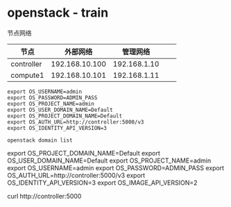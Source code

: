 # openstack - train



节点网络

| 节点       | 外部网络       | 管理网络     |      |      |
| ---------- | -------------- | ------------ | ---- | ---- |
| controller | 192.168.10.100 | 192.168.1.10 |      |      |
| compute1   | 192.168.10.101 | 192.168.1.11 |      |      |

```
export OS_USERNAME=admin
export OS_PASSWORD=ADMIN_PASS
export OS_PROJECT_NAME=admin
export OS_USER_DOMAIN_NAME=Default
export OS_PROJECT_DOMAIN_NAME=Default
export OS_AUTH_URL=http://controller:5000/v3
export OS_IDENTITY_API_VERSION=3
```

```
openstack domain list
```

export OS_PROJECT_DOMAIN_NAME=Default
export OS_USER_DOMAIN_NAME=Default
export OS_PROJECT_NAME=admin
export OS_USERNAME=admin
export OS_PASSWORD=ADMIN_PASS
export OS_AUTH_URL=http://controller:5000/v3
export OS_IDENTITY_API_VERSION=3
export OS_IMAGE_API_VERSION=2

curl http://controller:5000
